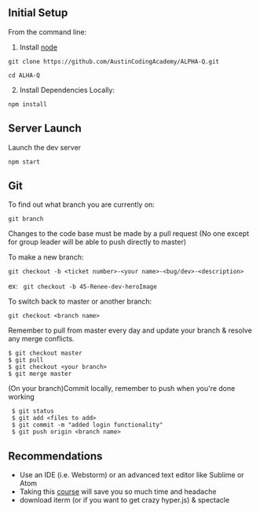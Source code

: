 ## Initial Setup
From the command line:

1. Install [node](https://nodejs.org/en/)

```
git clone https://github.com/AustinCodingAcademy/ALPHA-Q.git
```

```
cd ALHA-Q
```
2. Install Dependencies Locally:
```
npm install
```
## Server Launch
Launch the dev server
```
npm start
```
## Git

To find out what branch you are currently on:

```
git branch

```

Changes to the code base must be made by a pull request (No one except for group leader
will be able to push directly to master)

To make a new branch:
```
git checkout -b <ticket number>-<your name>-<bug/dev>-<description>
```
ex: ``` git checkout -b 45-Renee-dev-heroImage```

To switch back to master or another branch:

```
git checkout <branch name>
```

Remember to pull from master every day and update your branch &
resolve any merge conflicts.

```
$ git checkout master
$ git pull
$ git checkout <your branch>
$ git merge master

```
(On your branch)Commit locally, remember to push when you're done working

```
 $ git status
 $ git add <files to add>
 $ git commit -m "added login functionality"
 $ git push origin <branch name>
 ```
## Recommendations

- Use an IDE (i.e. Webstorm) or an advanced text editor like Sublime or Atom
- Taking this [course](https://www.codecademy.com/en/courses/learn-the-command-line/lessons/navigation/exercises/your-first-command) will
save you so much time and headache
- download iterm (or if you want to get crazy hyper.js) & spectacle
